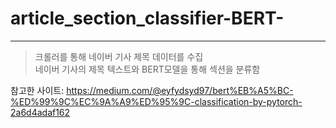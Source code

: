 # article_section_classifier-BERT-
<hr/>

>크롤러를 통해 네이버 기사 제목 데이터를 수집<br>
네이버 기사의 제목 텍스트와 BERT모델을 통해 섹션을 분류함

참고한 사이트: https://medium.com/@eyfydsyd97/bert%EB%A5%BC-%ED%99%9C%EC%9A%A9%ED%95%9C-classification-by-pytorch-2a6d4adaf162
